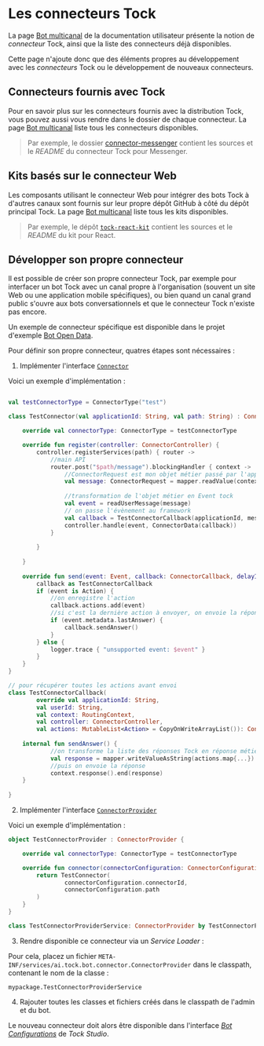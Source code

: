# Les connecteurs Tock

La page [Bot multicanal](../user/guides/canaux.md) de la documentation utilisateur présente la notion de _connecteur_ Tock,
ainsi que la liste des connecteurs déjà disponibles.

Cette page n'ajoute donc que des éléments propres au développement avec les _connecteurs_ Tock ou le développement de 
nouveaux connecteurs.

## Connecteurs fournis avec Tock

Pour en savoir plus sur les connecteurs fournis avec la distribution Tock, 
vous pouvez aussi vous rendre dans le dossier de chaque connecteur.
La page [Bot multicanal](../user/guides/canaux.md) liste tous les connecteurs disponibles.

> Par exemple, le dossier 
[connector-messenger](https://github.com/theopenconversationkit/tock/tree/master/bot/connector-messenger) 
contient les sources et le _README_ du connecteur Tock pour Messenger.

## Kits basés sur le connecteur Web

Les composants utilisant le connecteur Web pour intégrer des bots Tock à d'autres canaux 
sont fournis sur leur propre dépôt GitHub à côté du dépôt principal Tock.
La page [Bot multicanal](../user/guides/canaux.md) liste tous les kits disponibles.

> Par exemple, le dépôt 
[`tock-react-kit`](https://github.com/theopenconversationkit/tock-react-kit) 
contient les sources et le _README_ du kit pour React.

## Développer son propre connecteur

Il est possible de créer son propre connecteur Tock, par exemple pour interfacer un bot Tock avec un canal propre à 
l'organisation (souvent un site Web ou une application mobile spécifiques), ou bien quand un canal grand public 
s'ouvre aux bots conversationnels et que le connecteur Tock n'existe pas encore.

Un exemple de connecteur spécifique est disponible dans le projet d'exemple [Bot Open Data](https://github.com/theopenconversationkit/tock-bot-open-data/tree/master/src/main/kotlin/connector). 

Pour définir son propre connecteur, quatres étapes sont nécessaires :

1) Implémenter l'interface [`Connector`](https://doc.tock.ai/tock/dokka/tock/ai.tock.bot.connector/-connector/index.html) 

Voici un exemple d'implémentation :

```kotlin

val testConnectorType = ConnectorType("test")

class TestConnector(val applicationId: String, val path: String) : Connector {

    override val connectorType: ConnectorType = testConnectorType

    override fun register(controller: ConnectorController) {
        controller.registerServices(path) { router ->
            //main API
            router.post("$path/message").blockingHandler { context ->
                //ConnectorRequest est mon objet métier passé par l'appli front
                val message: ConnectorRequest = mapper.readValue(context.bodyAsString)
                
                //transformation de l'objet métier en Event tock
                val event = readUserMessage(message)
                // on passe l'évènement au framework
                val callback = TestConnectorCallback(applicationId, message.userId, context, controller)
                controller.handle(event, ConnectorData(callback))
            }
            
        }
            
    }
    
    override fun send(event: Event, callback: ConnectorCallback, delayInMs: Long) {
        callback as TestConnectorCallback
        if (event is Action) {
            //on enregistre l'action
            callback.actions.add(event)
            //si c'est la dernière action à envoyer, on envoie la réponse
            if (event.metadata.lastAnswer) {
                callback.sendAnswer()
            }
        } else {
            logger.trace { "unsupported event: $event" }
        }
    }    
}

// pour récupérer toutes les actions avant envoi
class TestConnectorCallback(
        override val applicationId: String,
        val userId: String,
        val context: RoutingContext,
        val controller: ConnectorController,
        val actions: MutableList<Action> = CopyOnWriteArrayList()): ConnectorCallbackBase(applicationId, testConnectorType) {
    
    internal fun sendAnswer() {
            //on transforme la liste des réponses Tock en réponse métier
            val response = mapper.writeValueAsString(actions.map{...})
            //puis on envoie la réponse
            context.response().end(response)
    }
    
}         

```

2) Implémenter l'interface [`ConnectorProvider`](https://doc.tock.ai/tock/dokka/tock/ai.tock.bot.connector/-connector-provider/index.html)

Voici un exemple d'implémentation :

```kotlin
object TestConnectorProvider : ConnectorProvider {

    override val connectorType: ConnectorType = testConnectorType

    override fun connector(connectorConfiguration: ConnectorConfiguration): Connector {
        return TestConnector(
                connectorConfiguration.connectorId,
                connectorConfiguration.path
        )
    }
}

class TestConnectorProviderService: ConnectorProvider by TestConnectorProvider

```

3) Rendre disponible ce connecteur via un _Service Loader_ :

Pour cela, placez un fichier `META-INF/services/ai.tock.bot.connector.ConnectorProvider` dans le classpath, 
contenant le nom de la classe :

`mypackage.TestConnectorProviderService`

4) Rajouter toutes les classes et fichiers créés dans le classpath de l'admin et du bot.

Le nouveau connecteur doit alors être disponible dans l'interface [_Bot Configurations_](../user/studio/configuration.md) de _Tock Studio_.
